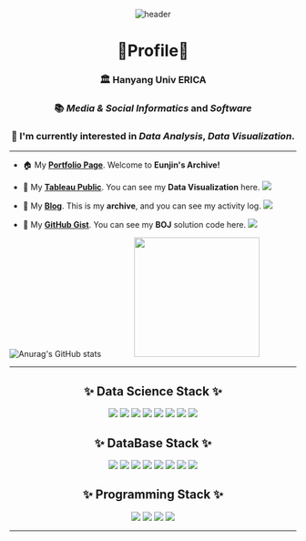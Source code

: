 <div align="center">
 
![header](https://capsule-render.vercel.app/api?type=waving&color=E3A6AE&height=300&section=header&text=Welcome%20to%20Eunjin's%20Git%20Hub&fontSize=60&animation=fadeIn&fontColor=FFFFFF)
  
# 👑Profile👑

### 🏛 **Hanyang Univ ERICA**

### 📚 *Media & Social Informatics* and *Software*

### 🌈 I'm currently interested in *Data Analysis*, *Data Visualization*.
</div>

--- 

* 🏠  My **[Portfolio Page](https://jayjinnie.github.io)**. Welcome to **Eunjin's Archive!**</a> 

* 💎  My **[Tableau Public](https://public.tableau.com/profile/jung.eunjin#!/)**. You can see my **Data Visualization** here. <img src="https://img.shields.io/badge/Tableau-E97627?style=flat-square&logo=Tableau&logoColor=white"></a> 

* 🎠 My **[Blog](https://blog.naver.com/eunvely227)**. This is my **archive**, and you can see my activity log. <img src="https://img.shields.io/badge/BLOG-03C75A?style=flat-square&logo=Blogger&logoColor=white"/></a> 

* 🧬 My **[GitHub Gist](https://gist.github.com/jayjinnie)**. You can see my **BOJ** solution code here. <img src="https://img.shields.io/badge/GitHub%20Gist-181717?style=flat-square&logo=GitHub&logoColor=white"> 

![Anurag's GitHub stats](https://github-readme-stats.vercel.app/api?username=jayjinnie&show_icons=true&theme=dracula&text_color=835858&bg_color=FFF5EA%border_color=7E6BC4&count_private=true&icon_color=835858) &emsp; &emsp; &emsp; <img src="https://user-images.githubusercontent.com/65335952/135041008-48e3d5df-c8ad-4a84-be4c-424cb1bc0335.gif" width="220" height="210"/>

--- 

<div align="center">
  
## ✨ **Data Science Stack** ✨     

<img src="https://img.shields.io/badge/Python-0769AD?style=for-the-badge&logo=Python&logoColor=white"> <img src="https://img.shields.io/badge/R-1572B6?style=for-the-badge&logo=R&logoColor=white"> 
<img src="https://img.shields.io/badge/pandas-94B4A4?style=for-the-badge&logo=pandas&logoColor=white"> <img src="https://img.shields.io/badge/NumPy-4FC08D?style=for-the-badge&logo=NumPy&logoColor=white"> <img src="https://img.shields.io/badge/Sklearn-F7931E?style=for-the-badge&logo=scikit-learn&logoColor=white"> <img src="https://img.shields.io/badge/SciPy-8CAAE6?style=for-the-badge&logo=SciPY&logoColor=white"> <img src="https://img.shields.io/badge/SymPy-3B5526?style=for-the-badge&logo=SymPy&logoColor=white"> <img src="https://img.shields.io/badge/Google%20Analytics-E37400?style=for-the-badge&logo=Google%20Analytics&logoColor=white"> 
  
## ✨ **DataBase Stack** ✨   
  
<img src="https://img.shields.io/badge/SQL-4479A1?style=for-the-badge&logo=MySQL&logoColor=black"> <img src="https://img.shields.io/badge/javascript-F7DF1E?style=for-the-badge&logo=javascript&logoColor=black"> <img src="https://img.shields.io/badge/HTML-E34F26?style=for-the-badge&logo=HTML5&logoColor=white"> <img src="https://img.shields.io/badge/CSS-1572B6?style=for-the-badge&logo=CSS3&logoColor=white"> <img src="https://img.shields.io/badge/Node.js-339933?style=for-the-badge&logo=Node.js&logoColor=white"> <img src="https://img.shields.io/badge/Express-000000?style=for-the-badge&logo=Express&logoColor=white"> <img src="https://img.shields.io/badge/React-61DAFB?style=for-the-badge&logo=React&logoColor=white"> <img src="https://img.shields.io/badge/AWS-FF9900?style=for-the-badge&logo=Amazon%20AWS&logoColor=white"> 

## ✨ **Programming Stack** ✨   
 
<img src="https://img.shields.io/badge/C-AAAAAA?style=for-the-badge&logo=C&logoColor=white"> <img src="https://img.shields.io/badge/C++-495464?style=for-the-badge&logo=C%2B%2B&logoColor=white"> <img src="https://img.shields.io/badge/Java-007396?style=for-the-badge&logo=Java&logoColor=white"> <img src="https://img.shields.io/badge/Selenium-43B02A?style=for-the-badge&logo=Selenium&logoColor=white">  
  
</div>
  
--- 

<div align="center">


</div>
